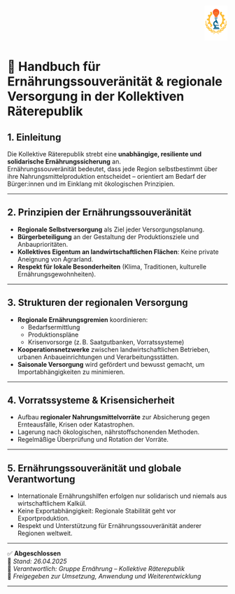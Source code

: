 <p align="right">
  <img src="https://raw.githubusercontent.com/hades-dux/Kollektive-Raeterepublik/main/Meta_und_Systemstruktur/logo_offiziell.png" alt="Logo der Kollektiven Räterepublik" height="80">
</p>

# 🌾 Handbuch für Ernährungssouveränität & regionale Versorgung in der Kollektiven Räterepublik
<!--
Autor: Fabio Weidner
Version: 1.0
Sektion: Ernährung
Veröffentlichung: April 2025
-->

## 1. Einleitung

Die Kollektive Räterepublik strebt eine **unabhängige, resiliente und solidarische Ernährungssicherung** an.  
Ernährungssouveränität bedeutet, dass jede Region selbstbestimmt über ihre Nahrungsmittelproduktion entscheidet – orientiert am Bedarf der Bürger:innen und im Einklang mit ökologischen Prinzipien.

---

## 2. Prinzipien der Ernährungssouveränität

- **Regionale Selbstversorgung** als Ziel jeder Versorgungsplanung.
- **Bürgerbeteiligung** an der Gestaltung der Produktionsziele und Anbauprioritäten.
- **Kollektives Eigentum an landwirtschaftlichen Flächen**: Keine private Aneignung von Agrarland.
- **Respekt für lokale Besonderheiten** (Klima, Traditionen, kulturelle Ernährungsgewohnheiten).

---

## 3. Strukturen der regionalen Versorgung

- **Regionale Ernährungsgremien** koordinieren:
  - Bedarfsermittlung
  - Produktionspläne
  - Krisenvorsorge (z. B. Saatgutbanken, Vorratssysteme)
- **Kooperationsnetzwerke** zwischen landwirtschaftlichen Betrieben, urbanen Anbaueinrichtungen und Verarbeitungsstätten.
- **Saisonale Versorgung** wird gefördert und bewusst gemacht, um Importabhängigkeiten zu minimieren.

---

## 4. Vorratssysteme & Krisensicherheit

- Aufbau **regionaler Nahrungsmittelvorräte** zur Absicherung gegen Ernteausfälle, Krisen oder Katastrophen.
- Lagerung nach ökologischen, nährstoffschonenden Methoden.
- Regelmäßige Überprüfung und Rotation der Vorräte.

---

## 5. Ernährungssouveränität und globale Verantwortung

- Internationale Ernährungshilfen erfolgen nur solidarisch und niemals aus wirtschaftlichem Kalkül.
- Keine Exportabhängigkeit: Regionale Stabilität geht vor Exportproduktion.
- Respekt und Unterstützung für Ernährungssouveränität anderer Regionen weltweit.

---

✅ **Abgeschlossen**  
📅 *Stand: 26.04.2025*  
🏩 *Verantwortlich: Gruppe Ernährung – Kollektive Räterepublik*  
🔐 *Freigegeben zur Umsetzung, Anwendung und Weiterentwicklung*

---

